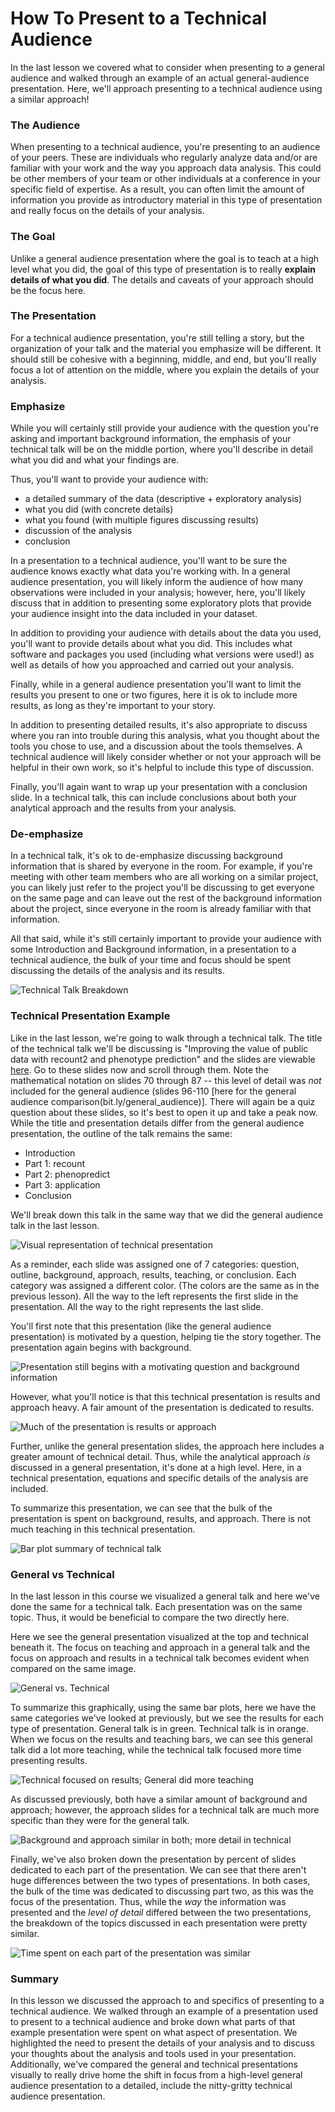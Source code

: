 
# How To Present to a Technical Audience

In the last lesson we covered what to consider when presenting to a general audience and walked through an example of an actual general-audience presentation. Here, we'll approach presenting to a technical audience using a similar approach!

### The Audience

When presenting to a technical audience, you're presenting to an audience of your peers. These are individuals who regularly analyze data and/or are familiar with your work and the way you approach data analysis. This could be other members of your team or other individuals at a conference in your specific field of expertise. As a result, you can often limit the amount of information you provide as introductory material in this type of presentation and really focus on the details of your analysis.


### The Goal

Unlike a general audience presentation where the goal is to teach at a high level what you did, the goal of this type of presentation is to really **explain details of what you did**. The details and caveats of your approach should be the focus here.

### The Presentation

For a technical audience presentation, you're still telling a story, but the organization of your talk and the material you emphasize will be different. It should still be cohesive with a beginning, middle, and end, but you'll really focus a lot of attention on the middle, where you explain the details of your analysis.


### Emphasize

While you will certainly still provide your audience with the question you're asking and important background information, the emphasis of your technical talk will be on the middle portion, where you'll describe in detail what you did and what your findings are.

Thus, you'll want to provide your audience with:

* a detailed summary of the data (descriptive + exploratory analysis)
* what you did (with concrete details)
* what you found (with multiple figures discussing results)
* discussion of the analysis
* conclusion

In a presentation to a technical audience, you'll want to be sure the audience knows exactly what data you're working with. In a general audience presentation, you will likely inform the audience of how many observations were included in your analysis; however, here, you'll likely discuss that in addition to presenting some exploratory plots that provide your audience insight into the data included in your dataset.

In addition to providing your audience with details about the data you used, you'll want to provide details about what you did. This includes what software and packages you used (including what versions were used!) as well as details of how you approached and carried out your analysis.

Finally, while in a general audience presentation you'll want to limit the results you present to one or two figures, here it is ok to include more results, as long as they're important to your story.

In addition to presenting detailed results, it's also appropriate to discuss where you ran into trouble during this analysis, what you thought about the tools you chose to use, and a discussion about the tools themselves. A technical audience will likely consider whether or not your approach will be helpful in their own work, so it's helpful to include this type of discussion.

Finally, you'll again want to wrap up your presentation with a conclusion slide. In a technical talk, this can include conclusions about both your analytical approach and the results from your analysis.

### De-emphasize

In a technical talk, it's ok to de-emphasize discussing background information that is shared by everyone in the room. For example, if you're meeting with other team members who are all working on a similar project, you can likely just refer to the project you'll be discussing to get everyone on the same page and can leave out the rest of the background information about the project, since everyone in the room is already familiar with that information.

All that said, while it's still certainly important to provide your audience with some Introduction and Background information, in a presentation to a technical audience, the bulk of your time and focus should be spent discussing the details of the analysis and its results.


![Technical Talk Breakdown](https://docs.google.com/presentation/d/1EromtzNJS1mzKLOHzV4Cwes4XhrMR23dMXtjqOCUVzk/export/png?id=1EromtzNJS1mzKLOHzV4Cwes4XhrMR23dMXtjqOCUVzk&pageid=g3eb60054e7_0_0)

### Technical Presentation Example

Like in the last lesson, we're going to walk through a technical talk. The title of the technical talk we'll be discussing is "Improving the value of public data with recount2 and phenotype prediction" and the slides are viewable [here](bit.ly/technical_audience). Go to these slides now and scroll through them. Note the mathematical notation on slides 70 through 87 -- this level of detail was *not* included for the general audience (slides 96-110 [here for the general audience comparison(bit.ly/general_audience)]. There will again be a quiz question about these slides, so it's best to open it up and take a peak now. While the title and presentation details differ from the general audience presentation, the outline of the talk remains the same:

- Introduction
- Part 1: recount
- Part 2: phenopredict
- Part 3: application
- Conclusion

We'll break down this talk in the same way that we did the general audience talk in the last lesson.


![Visual representation of technical presentation](https://docs.google.com/presentation/d/1EromtzNJS1mzKLOHzV4Cwes4XhrMR23dMXtjqOCUVzk/export/png?id=1EromtzNJS1mzKLOHzV4Cwes4XhrMR23dMXtjqOCUVzk&pageid=g3eb60054e7_0_192)

As a reminder, each slide was assigned one of 7 categories: question, outline, background, approach, results, teaching, or conclusion. Each category was assigned a different color. (The colors are the same as in the previous lesson). All the way to the left represents the first slide in the presentation. All the way to the right represents the last slide.

You'll first note that this presentation (like the general audience presentation) is motivated by a question, helping tie the story together. The presentation again begins with background.


![Presentation still begins with a motivating question and background information](https://docs.google.com/presentation/d/1EromtzNJS1mzKLOHzV4Cwes4XhrMR23dMXtjqOCUVzk/export/png?id=1EromtzNJS1mzKLOHzV4Cwes4XhrMR23dMXtjqOCUVzk&pageid=g3eb60054e7_0_699)

However, what you'll notice is that this technical presentation is results and approach heavy. A fair amount of the presentation is dedicated to results.


![Much of the presentation is results or approach](https://docs.google.com/presentation/d/1EromtzNJS1mzKLOHzV4Cwes4XhrMR23dMXtjqOCUVzk/export/png?id=1EromtzNJS1mzKLOHzV4Cwes4XhrMR23dMXtjqOCUVzk&pageid=g3eb60054e7_0_606)

Further, unlike the general presentation slides, the approach here includes a greater amount of technical detail. Thus, while the analytical approach *is* discussed in a general presentation, it's done at a high level. Here, in a technical presentation, equations and specific details of the analysis are included.

To summarize this presentation, we can see that the bulk of the presentation is spent on background, results, and approach. There is not much teaching in this technical presentation.


![Bar plot summary of technical talk](https://docs.google.com/presentation/d/1EromtzNJS1mzKLOHzV4Cwes4XhrMR23dMXtjqOCUVzk/export/png?id=1EromtzNJS1mzKLOHzV4Cwes4XhrMR23dMXtjqOCUVzk&pageid=g2bfdb07292_0_151)

### General vs Technical

In the last lesson in this course we visualized a general talk and here we've done the same for a technical talk. Each presentation was on the same topic. Thus, it would be beneficial to compare the two directly here.

Here we see the general presentation visualized at the top and technical beneath it. The focus on teaching and approach in a general talk and the focus on approach and results in a technical talk becomes evident when compared on the same image.


![General vs. Technical](https://docs.google.com/presentation/d/1EromtzNJS1mzKLOHzV4Cwes4XhrMR23dMXtjqOCUVzk/export/png?id=1EromtzNJS1mzKLOHzV4Cwes4XhrMR23dMXtjqOCUVzk&pageid=g3f9d5b130f_0_25)

To summarize this graphically, using the same bar plots, here we have the same categories we've looked at previously, but we see the results for each type of presentation. General talk is in green. Technical talk is in orange. When we focus on the results and teaching bars, we can see this general talk did a lot more teaching, while the technical talk focused more time presenting results.


![Technical focused on results; General did more teaching](https://docs.google.com/presentation/d/1EromtzNJS1mzKLOHzV4Cwes4XhrMR23dMXtjqOCUVzk/export/png?id=1EromtzNJS1mzKLOHzV4Cwes4XhrMR23dMXtjqOCUVzk&pageid=g3eb60054e7_0_188)

As discussed previously, both have a similar amount of background and approach; however, the approach slides for a technical talk are much more specific than they were for the general talk.


![Background and approach similar in both; more detail in technical](https://docs.google.com/presentation/d/1EromtzNJS1mzKLOHzV4Cwes4XhrMR23dMXtjqOCUVzk/export/png?id=1EromtzNJS1mzKLOHzV4Cwes4XhrMR23dMXtjqOCUVzk&pageid=g3f9d5b130f_0_12)

Finally, we've also broken down the presentation by percent of slides dedicated to each part of the presentation. We can see that there aren't huge differences between the two types of presentations. In both cases, the bulk of the time was dedicated to discussing part two, as this was the focus of the presentation. Thus, while the *way* the information was presented and the *level of detail* differed between the two presentations, the breakdown of the topics discussed in each presentation were pretty similar.


![Time spent on each part of the presentation was similar](https://docs.google.com/presentation/d/1EromtzNJS1mzKLOHzV4Cwes4XhrMR23dMXtjqOCUVzk/export/png?id=1EromtzNJS1mzKLOHzV4Cwes4XhrMR23dMXtjqOCUVzk&pageid=g3eb60054e7_0_337)

### Summary

In this lesson we discussed the approach to and specifics of presenting to a technical audience. We walked through an example of a presentation used to present to a technical audience and broke down what parts of that example presentation were spent on what aspect of presentation. We highlighted the need to present the details of your analysis and to discuss your thoughts about the analysis and tools used in your presentation. Additionally, we've compared the general and technical presentations visually to really drive home the shift in focus from a high-level general audience presentation to a detailed, include the nitty-gritty technical audience presentation.
